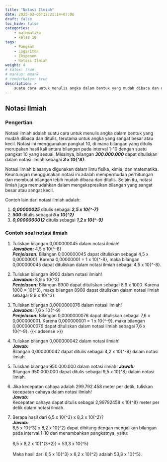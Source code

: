 ```yaml
---
title: "Notasi Ilmiah"
date: 2023-03-05T12:21:14+07:00
draft: false
toc_hide: false
categories:
    - matematika
    - kelas 10
tags:
    - Pangkat
    - Logaritma
    - Eksponen
    - Notasi Ilmiah
weight: 4
# katex: true
# markup: mmark
# renderkatex: true
description: >
    suatu cara untuk menulis angka dalam bentuk yang mudah dibaca dan ditulis, terutama untuk angka sangat besar atau kecil. Notasi ini menggunakan pangkat 10.
---
```


## Notasi Ilmiah

### Pengertian

Notasi ilmiah adalah suatu cara untuk menulis angka dalam bentuk yang mudah dibaca dan ditulis, terutama untuk angka yang sangat besar atau kecil. Notasi ini menggunakan pangkat 10, di mana bilangan yang ditulis merupakan hasil kali antara bilangan pada interval 1-10 dengan suatu pangkat 10 yang sesuai. Misalnya, bilangan ***300.000.000*** dapat dituliskan dalam notasi ilmiah sebagai ***3 x 10{^8}***.

Notasi ilmiah biasanya digunakan dalam ilmu fisika, kimia, dan matematika. Keuntungan menggunakan notasi ini adalah mempermudah perhitungan dan membuat bilangan lebih mudah dibaca dan ditulis. Selain itu, notasi ilmiah juga memudahkan dalam mengekspresikan bilangan yang sangat besar atau sangat kecil.

Contoh lain dari notasi ilmiah adalah:

1. ***0,00000025*** ditulis sebagai ***2,5 x 10{^-7}***
2. ***500*** ditulis sebagai ***5 x 10{^2}***
3. ***0,0000000012*** ditulis sebagai ***1,2 x 10{^-9}***

### Contoh soal notasi ilmiah

1. Tuliskan bilangan 0,000000045 dalam notasi ilmiah!\
***Jawaban:*** 4,5 x 10{^-8}\
***Penjelasan:*** Bilangan 0,000000045 dapat dituliskan sebagai 4,5 x 0,00000001. Karena 0,00000001 = 1 x 10{^-8}, maka bilangan 0,000000045 dapat dituliskan dalam notasi ilmiah sebagai 4,5 x 10{^-8}.

2. Tuliskan bilangan 8900 dalam notasi ilmiah!\
***Jawaban:*** 8,9 x 10{^3}\
***Penjelasan:*** Bilangan 8900 dapat dituliskan sebagai 8,9 x 1000. Karena 1000 = 10{^3}, maka bilangan 8900 dapat dituliskan dalam notasi ilmiah sebagai 8,9 x 10{^3}.

3. Tuliskan bilangan 0,0000000076 dalam notasi ilmiah!\
***Jawaban:*** 7,6 x 10{^-9}\
***Penjelasan:*** Bilangan 0,0000000076 dapat dituliskan sebagai 7,6 x 0,000000001. Karena 0,000000001 = 1 x 10{^-9}, maka bilangan 0,0000000076 dapat dituliskan dalam notasi ilmiah sebagai 7,6 x 10{^-9}.
{{< adsense >}}

4. Tuliskan bilangan 0,000000042 dalam notasi ilmiah!\
***Jawab:***\
Bilangan 0,000000042 dapat ditulis sebagai 4,2 x 10{^-8} dalam notasi ilmiah.

5. Tuliskan bilangan 950.000.000 dalam notasi ilmiah!
***Jawab:***\
Bilangan 950.000.000 dapat ditulis sebagai 9,5 x 10{^8} dalam notasi ilmiah.

6. Jika kecepatan cahaya adalah 299.792.458 meter per detik, tuliskan kecepatan cahaya dalam notasi ilmiah!\
***Jawab:***\
Kecepatan cahaya dapat ditulis sebagai 2,99792458 x 10{^8} meter per detik dalam notasi ilmiah.

7. Berapa hasil dari 6,5 x 10{^3} x 8,2 x 10{^2}?\
***Jawab:***\
6,5 x 10{^3} x 8,2 x 10{^2} dapat dihitung dengan mengalikan bilangan pada interval 1-10 dan menambahkan pangkatnya, yaitu:\
\
6,5 x 8,2 x 10{^(3+2)} = 53,3 x 10{^5}\
\
Maka hasil dari 6,5 x 10{^3} x 8,2 x 10{^2} adalah 53,3 x 10{^5}.

